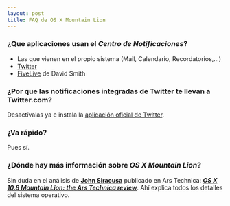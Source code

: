 ```yaml
---
layout: post
title: FAQ de OS X Mountain Lion
---
```


### ¿Que aplicaciones usan el _Centro de Notificaciones_?

  * Las que vienen en el propio sistema (Mail, Calendario, Recordatorios,…)
  * [Twitter][1]
  * [FiveLive][2] de David Smith

### ¿Por que las notificaciones integradas de Twitter te llevan a Twitter.com?

Desactívalas ya e instala la [aplicación oficial de Twitter][1].

### ¿Va rápido?

Pues sí.

### ¿Dónde hay más información sobre _OS X Mountain Lion_?

Sin duda en el análisis de [**John Siracusa**][3] publicado en Ars Technica: [**_OS X 10.8 Mountain Lion: the Ars Technica review_**][4]. Ahí explica todos los detalles del sistema operativo.

   [1]: https://itunes.apple.com/us/app/twitter/id409789998
   [2]: http://david-smith.org/FiveLive/
   [3]: http://twitter.com/siracusa
   [4]: http://arstechnica.com/apple/2012/07/os-x-10-8/


